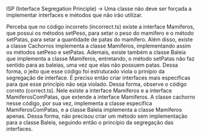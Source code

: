 ISP (Interface Segregation Principle) -> Uma classe não deve ser forçada a implementar interfaces e métodos que não irão utilizar.

Perceba que no código incorreto (incorrect.ts) existe a interface Mamiferos, que possui os métodos setPeso, para setar o peso do mamifero e o método setPatas, para setar a quantidade de patas do mamífero. Além disso, existe a classe Cachorros implementa a classe Mamiferos, implementando assim os métodos setPeso e setPatas. Ademais, existe também a classe Baleia que implementa a classe Mamiferos, entretando, o método setPatas não faz sentido para as baleias, uma vez que elas não possuem patas. Dessa forma, o jeito que esse código foi estruturado viola o prinípio da segregação de interface.
É preciso então criar interfaces mais específicas para que esse princípio não seja violado.
Dessa forma, observe o código correto (correct.ts). Nele existe a interface Mamiferos e a interface MamiferosComPatas, que extende a interface Mamiferos. A classe cachorro nesse código, por sua vez, implementa a classe específica MamiferosComPatas, e a classe Baleia implementa a classe Mamiferos apenas. Dessa forma, não precisou criar um método sem implementação para a classe Baleia, seguindo então o princípio da segregação das interfaces.
